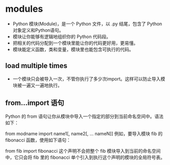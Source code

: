 # modules
- Python 模块(Module)，是一个 Python 文件，以 .py 结尾，包含了 Python 对象定义和Python语句。
- 模块让你能够有逻辑地组织你的 Python 代码段。
- 把相关的代码分配到一个模块里能让你的代码更好用，更易懂。
- 模块能定义函数，类和变量，模块里也能包含可执行的代码。

## load multiple times
- 一个模块只会被导入一次，不管你执行了多少次import。这样可以防止导入模块被一遍又一遍地执行。

## from…import 语句
Python 的 from 语句让你从模块中导入一个指定的部分到当前命名空间中。语法如下：

from modname import name1[, name2[, ... nameN]]
例如，要导入模块 fib 的 fibonacci 函数，使用如下语句：

from fib import fibonacci
这个声明不会把整个 fib 模块导入到当前的命名空间中，它只会将 fib 里的 fibonacci 单个引入到执行这个声明的模块的全局符号表。


